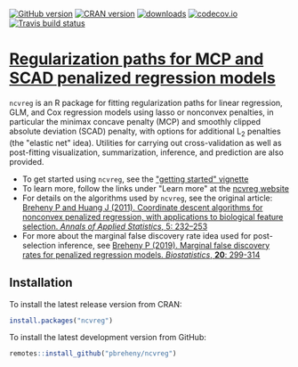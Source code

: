 [![GitHub version](https://img.shields.io/endpoint?url=https://raw.githubusercontent.com/pbreheny/ncvreg/master/.version.json&style=flat&logo=github)](https://github.com/pbreheny/ncvreg)
[![CRAN version](https://img.shields.io/cran/v/ncvreg?logo=R)](https://cran.r-project.org/package=ncvreg)
[![downloads](http://cranlogs.r-pkg.org/badges/ncvreg)](https://cran.r-project.org/package=ncvreg)
[![codecov.io](https://codecov.io/github/pbreheny/ncvreg/coverage.svg?branch=master)](https://codecov.io/github/pbreheny/ncvreg?branch=master)
[![Travis build
status](https://travis-ci.org/pbreheny/ncvreg.svg?branch=master)](https://travis-ci.org/pbreheny/ncvreg)

# [Regularization paths for MCP and SCAD penalized regression models](http://pbreheny.github.io/ncvreg)

`ncvreg` is an R package for fitting regularization paths for linear
regression, GLM, and Cox regression models using lasso or nonconvex
penalties, in particular the minimax concave penalty (MCP) and smoothly
clipped absolute deviation (SCAD) penalty, with options for additional
L<sub>2</sub> penalties (the "elastic net" idea). Utilities for carrying
out cross-validation as well as post-fitting visualization,
summarization, inference, and prediction are also provided.

* To get started using `ncvreg`, see the ["getting started" vignette](http://pbreheny.github.io/ncvreg/articles/getting-started.html)
* To learn more, follow the links under "Learn more" at the [ncvreg website](http://pbreheny.github.io/ncvreg)
* For details on the algorithms used by `ncvreg`, see the original article: [Breheny P and Huang J (2011). Coordinate descent algorithms for nonconvex penalized regression, with applications to biological feature selection. *Annals of Applied Statistics*, 5: 232–253](http://myweb.uiowa.edu/pbreheny/pdf/Breheny2011.pdf)
* For more about the marginal false discovery rate idea used for
post-selection inference, see [Breheny P (2019). Marginal false discovery rates for penalized regression models. *Biostatistics*, **20**: 299-314](https://dx.doi.org/10.1093/biostatistics/kxy004)

## Installation

To install the latest release version from CRAN:

```r
install.packages("ncvreg")
```

To install the latest development version from GitHub:

```r
remotes::install_github("pbreheny/ncvreg")
```

